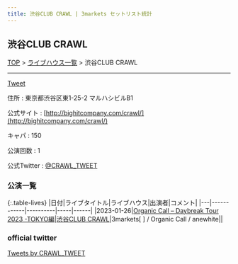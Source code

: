 ```yaml
---
title: 渋谷CLUB CRAWL | 3markets セットリスト統計
---
```

## 渋谷CLUB CRAWL

[TOP](/setlist/) > [ライブハウス一覧](livehouses.html) > 渋谷CLUB CRAWL

___

<a href="https://twitter.com/share?ref_src=twsrc%5Etfw" data-text="3markets[ ]セットリスト > 渋谷CLUB CRAWL" class="twitter-share-button" data-via="3markets" data-hashtags="3markets" data-related="3markets" data-show-count="false">Tweet</a>

住所
:    東京都渋谷区東1-25-2 マルハシビルB1

公式サイト
:    [http://bighitcompany.com/crawl/](http://bighitcompany.com/crawl/)

キャパ
:    150

公演回数
: 1


公式Twitter
: <a href="https://twitter.com/CRAWL_TWEET">@CRAWL_TWEET</a>


### 公演一覧

{:.table-lives}
|日付|ライブタイトル|ライブハウス|出演者|コメント|
|---|------------|----------|-----|------|
|<span class="nowrap">2023-01-26</span>|[Organic Call – Daybreak Tour 2023 -TOKYO編](live051.html)|[渋谷CLUB CRAWL](livehouse050.html)|3markets[ ] / Organic Call / anewhite||




### official twitter

<a class="twitter-timeline" href="https://twitter.com/CRAWL_TWEET?ref_src=twsrc%5Etfw">Tweets by CRAWL_TWEET</a> <script async src="https://platform.twitter.com/widgets.js" charset="utf-8"></script>


<script async src="https://platform.twitter.com/widgets.js" charset="utf-8"></script>
